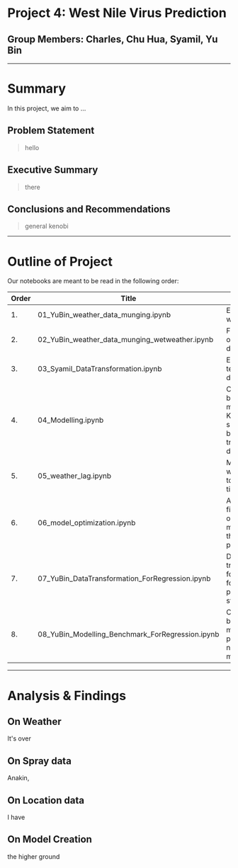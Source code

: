 # Project 4: West Nile Virus Prediction
## Group Members: Charles, Chu Hua, Syamil, Yu Bin

---

# Summary

In this project, we aim to ...

## Problem Statement
>hello

## Executive Summary
>there

## Conclusions and Recommendations
>general kenobi

---

# Outline of Project
Our notebooks are meant to be read in the following order:

|Order|Title|Description|
|---|---|---|
|1.|01_YuBin_weather_data_munging.ipynb|ETL on weather data|
|2.|02_YuBin_weather_data_munging_wetweather.ipynb|Further ETL on weather data|
|3.|03_Syamil_DataTransformation.ipynb|ETL on train, test and spray data|
|4.|04_Modelling.ipynb|Creating a benchmark model for Kaggle submission based on our transformed data|
|5.|05_weather_lag.ipynb|Mapping weather data to different time/date lags|
|6.|06_model_optimization.ipynb|Attempt to find an optimized model with the best parameters|
|7.|07_YuBin_DataTransformation_ForRegression.ipynb|Data transformation for modelling for our problem statement|
|8.|08_YuBin_Modelling_Benchmark_ForRegression.ipynb|Creating a benchmark model for predict the number of mosquitoes|

---

# Analysis & Findings

## On Weather
It's over
## On Spray data
Anakin,
## On Location data
I have
## On Model Creation
the higher ground